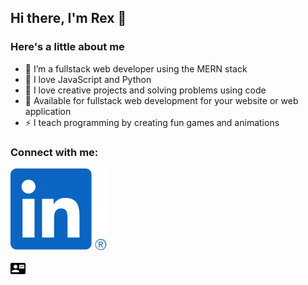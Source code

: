 ## Hi there, I'm Rex 👋

### Here's a little about me

- 🔭 I’m a fullstack web developer using the MERN stack
- 🌱 I love JavaScript and Python
- 👯 I love creative projects and solving problems using code
- 🥅 Available for fullstack web development for your website or web application
- ⚡ I teach programming by creating fun games and animations
 
### Connect with me:
[![linkedin](./linkedin.svg "linkedin logo")](https://www.linkedin.com/in/zachary-rex-rodriguez-0aa43723/)

[![email](./baseline_contact_mail_black_24dp.png "email logo")](mailto:zrexrodriguez@gmail.com)
